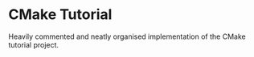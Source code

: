 # CMake Tutorial
Heavily commented and neatly organised implementation of the CMake tutorial project.
